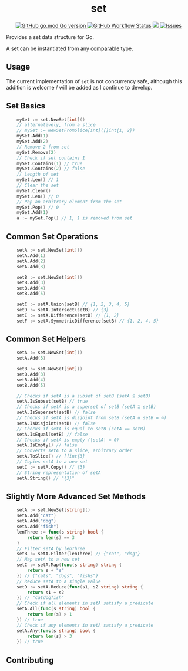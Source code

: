 <h1 align="center">set</h1>
<p align="center">
   <a href='#GoVersion'>
      <img alt="GitHub go.mod Go version" src="https://img.shields.io/github/go-mod/go-version/drkennetz/set">
   </a>
    <a href="https://github.com/drkennetz/set">
        <img alt="GitHub Workflow Status" src="https://img.shields.io/github/actions/workflow/status/drkennetz/set/ci.yml">
    </a>
    <a href="https://codecov.io/github/drkennetz/set" >
        <img src="https://codecov.io/github/drkennetz/set/branch/main/graph/badge.svg?token=8AVIX80EMG"/>
    </a>
    <a href="https://github.com/drkennetz/set/issues">
        <img src="https://img.shields.io/github/issues/drkennetz/set" alt="Issues">
   </a>
</p>

Provides a set data structure for Go.

A set can be instantiated from any [comparable](https://golang.org/ref/spec#Comparison_operators) type.

## Usage

The current implementation of `set` is not concurrency safe, although this addition is welcome / will be added as I continue to develop.

## Set Basics
```go
    mySet := set.NewSet[int]()
	// alternatively, from a slice
	// mySet := NewSetFromSlice[int]([]int{1, 2})
    mySet.Add(1)
    mySet.Add(2)
	// Remove 2 from set
    mySet.Remove(2)
	// Check if set contains 1
    mySet.Contains(1) // true
    mySet.Contains(2) // false
	// Length of set
    mySet.Len() // 1
	// Clear the set
    mySet.Clear()
	mySet.Len() // 0
	// Pop an arbitrary element from the set
	mySet.Pop() // 0
	mySet.Add(1)
	a := mySet.Pop() // 1, 1 is removed from set
```

## Common Set Operations
```go
    setA := set.NewSet[int]()
    setA.Add(1)
    setA.Add(2)
    setA.Add(3)

    setB := set.NewSet[int]()
    setB.Add(3)
    setB.Add(4)
    setB.Add(5)

    setC := setA.Union(setB) // {1, 2, 3, 4, 5}
    setD := setA.Intersect(setB) // {3}
    setE := setA.Difference(setB) // {1, 2}
    setF := setA.SymmetricDifference(setB) // {1, 2, 4, 5}
```

## Common Set Helpers
```go
    setA := set.NewSet[int]()
    setA.Add(3)

    setB := set.NewSet[int]()
    setB.Add(3)
    setB.Add(4)
    setB.Add(5)

	// Checks if setA is a subset of setB (setA ⊆ setB)
    setA.IsSubset(setB) // true
	// Checks if setA is a superset of setB (setA ⊇ setB)
    setA.IsSuperset(setB) // false
	// Checks if setA is disjoint from setB (setA ∩ setB = ∅)
    setA.IsDisjoint(setB) // false
	// Checks if setA is equal to setB (setA == setB)
    setA.IsEqual(setB) // false
	// Checks if setA is empty (|setA| = 0)
    setA.IsEmpty() // false
	// Converts setA to a slice, arbitrary order
    setA.ToSlice() // []int{3}
	// Copies setA to a new set
	setC := setA.Copy() // {3}
	// String representation of setA
	setA.String() // "{3}"
```

## Slightly More Advanced Set Methods
```go
    setA := set.NewSet[string]()
	setA.Add("cat")
	setA.Add("dog")
	setA.Add("fish")
	lenThree := func(s string) bool {
        return len(s) == 3
    }
	// Filter setA by lenThree
	setB := setA.Filter(lenThree) // {"cat", "dog"}
	// Map setA to a new set
	setC := setA.Map(func(s string) string {
        return s + "s"
    }) // {"cats", "dogs", "fishs"}
	// Reduce setA to a single value
	setD := setA.Reduce(func(s1, s2 string) string {
        return s1 + s2
    }) // "catdogfish"
	// Check if all elements in setA satisfy a predicate
	setA.All(func(s string) bool {
        return len(s) > 1
    }) // true
	// Check if any elements in setA satisfy a predicate
	setA.Any(func(s string) bool {
        return len(s) > 3
    }) // true
```

## Contributing
